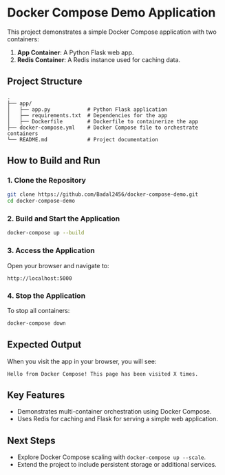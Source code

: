 # Docker Compose Demo Application

This project demonstrates a simple Docker Compose application with two containers:
1. **App Container**: A Python Flask web app.
2. **Redis Container**: A Redis instance used for caching data.

## **Project Structure**

```
.
├── app/
│   ├── app.py            # Python Flask application
│   ├── requirements.txt  # Dependencies for the app
│   ├── Dockerfile        # Dockerfile to containerize the app
├── docker-compose.yml    # Docker Compose file to orchestrate containers
└── README.md             # Project documentation
```

## **How to Build and Run**

### **1. Clone the Repository**
```bash
git clone https://github.com/Badal2456/docker-compose-demo.git
cd docker-compose-demo
```

### **2. Build and Start the Application**
```bash
docker-compose up --build
```

### **3. Access the Application**
Open your browser and navigate to:
```
http://localhost:5000
```

### **4. Stop the Application**
To stop all containers:
```bash
docker-compose down
```

## **Expected Output**
When you visit the app in your browser, you will see:
```
Hello from Docker Compose! This page has been visited X times.
```

## **Key Features**
- Demonstrates multi-container orchestration using Docker Compose.
- Uses Redis for caching and Flask for serving a simple web application.

## **Next Steps**
- Explore Docker Compose scaling with `docker-compose up --scale`.
- Extend the project to include persistent storage or additional services.
